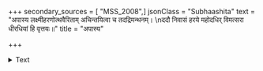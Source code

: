 +++
secondary_sources = [ "MSS_2008",]
jsonClass = "Subhaashita"
text = "अपास्य लक्ष्मीहरणोत्थवैरिताम् अचिन्तयित्वा च तदद्रिमन्थनम्।  \nददौ निवासं हरये महोदधिर् विमत्सरा धीरधियां हि वृत्तयः॥"
title = "अपास्य"

+++

<details><summary>Text</summary>

अपास्य लक्ष्मीहरणोत्थवैरिताम् अचिन्तयित्वा च तदद्रिमन्थनम्।  
ददौ निवासं हरये महोदधिर् विमत्सरा धीरधियां हि वृत्तयः॥
</details>
